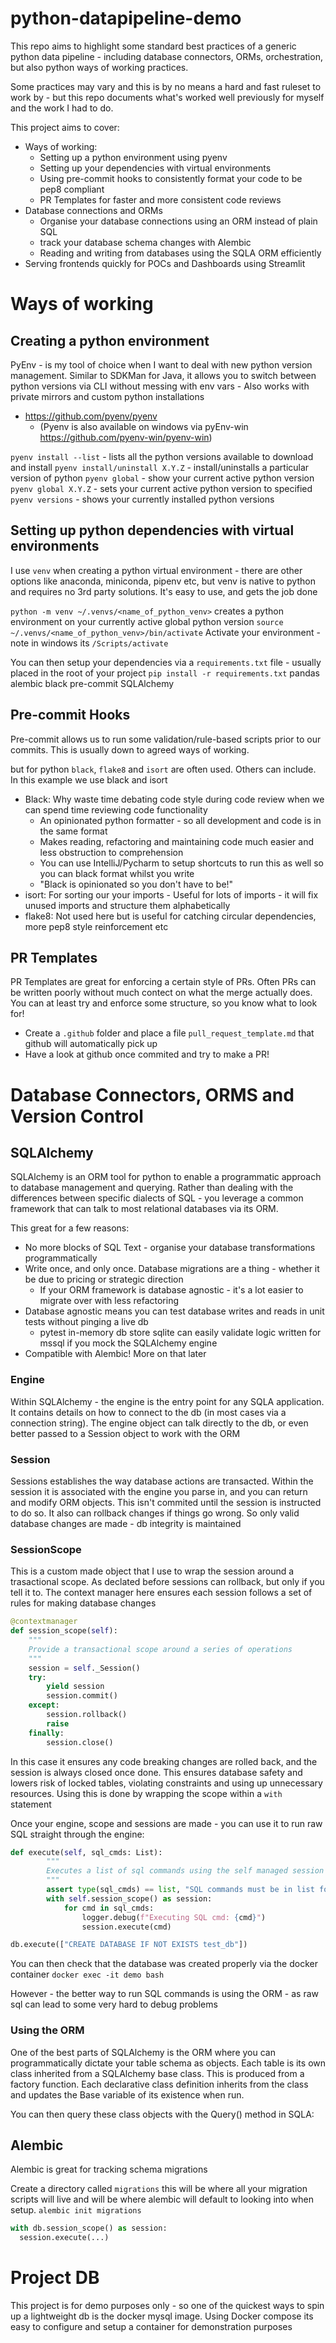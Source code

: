 # python-datapipeline-demo

This repo aims to highlight some standard best practices of a generic python data pipeline - including database connectors, ORMs, orchestration, but also 
python ways of working practices.

Some practices may vary and this is by no means a hard and fast ruleset to work by - but this repo documents what's worked well previously for myself and the work
I had to do.

This project aims to cover:
* Ways of working:
  * Setting up a python environment using pyenv
  * Setting up your dependencies with virtual environments
  * Using pre-commit hooks to consistently format your code to be pep8 compliant
  * PR Templates for faster and more consistent code reviews 
* Database connections and ORMs
  * Organise your database connections using an ORM instead of plain SQL
  * track your database schema changes with Alembic
  * Reading and writing from databases using the SQLA ORM efficiently
* Serving frontends quickly for POCs and Dashboards using Streamlit

# Ways of working

## Creating a python environment 

PyEnv - is my tool of choice when I want to deal with new python version management. Similar to SDKMan for Java, 
it allows you to switch between python versions via CLI without messing with env vars - Also works with private mirrors and 
custom python installations

* https://github.com/pyenv/pyenv  
  * (Pyenv is also available on windows via pyEnv-win https://github.com/pyenv-win/pyenv-win)

`pyenv install --list` - lists all the python versions available to download and install
`pyenv install/uninstall X.Y.Z` - install/uninstalls a particular version of python
`pyenv global` - show your current active python version
`pyenv global X.Y.Z` - sets your current active python version to specified
`pyenv versions` - shows your currently installed python versions

## Setting up python dependencies with virtual environments

I use `venv` when creating a python virtual environment - there are other options like anaconda, miniconda, pipenv etc, but venv is
native to python and requires no 3rd party solutions. It's easy to use, and gets the job done 

`python -m venv ~/.venvs/<name_of_python_venv>` creates a python environment on your currently active global python version
`source ~/.venvs/<name_of_python_venv>/bin/activate` Activate your environment - note in windows its `/Scripts/activate`

You can then setup your dependencies via a `requirements.txt` file - usually placed in the root of your project
`pip install -r requirements.txt`
pandas alembic black pre-commit SQLAlchemy

## Pre-commit Hooks
Pre-commit allows us to run some validation/rule-based scripts prior to our commits. This is usually down to agreed ways of working.

but for python `black`, `flake8` and `isort` are often used. Others can include. In this example we use black and isort  

* Black: Why waste time debating code style during code review when we can spend time reviewing code functionality
  * An opinionated python formatter - so all development and code is in the same format
  * Makes reading, refactoring and maintaining code much easier and less obstruction to comprehension
  * You can use IntelliJ/Pycharm to setup shortcuts to run this as well so you can black format whilst you write
  * "Black is opinionated so you don't have to be!"
* isort: For sorting our your imports - Useful for lots of imports - it will fix unused imports and structure them alphabetically
* flake8: Not used here but is useful for catching circular dependencies, more pep8 style reinforcement etc

## PR Templates 

PR Templates are great for enforcing a certain style of PRs. Often PRs can be written poorly without much contect on what
the merge actually does. You can at least try and enforce some structure, so you know what to look for!

* Create a `.github` folder and place a file `pull_request_template.md` that github will automatically pick up
* Have a look at github once commited and try to make a PR!

# Database Connectors, ORMS and Version Control

## SQLAlchemy
SQLAlchemy is an ORM tool for python to enable a programmatic approach to database management and querying. Rather
than dealing with the differences between specific dialects of SQL - you leverage a common framework that can talk to 
most relational databases via its ORM. 

This great for a few reasons:
* No more blocks of SQL Text - organise your database transformations programmatically 
* Write once, and only once. Database migrations are a thing - whether it be due to pricing or strategic direction
  * If your ORM framework is database agnostic - it's a lot easier to migrate over with less refactoring
* Database agnostic means you can test database writes and reads in unit tests without pinging a live db
  * pytest in-memory db store sqlite can easily validate logic written for mssql if you mock the SQLAlchemy engine
* Compatible with Alembic! More on that later

### Engine
Within SQLAlchemy - the engine is the entry point for any SQLA application. It contains details on how to connect to the db
(in most cases via a connection string). The engine object can talk directly to the db, or even better passed to a Session object
to work with the ORM
### Session
Sessions establishes the way database actions are transacted. Within the session it is associated with the engine you parse in,
and you can return and modify ORM objects. This isn't commited until the session is instructed to do so. 
It also can rollback changes if things go wrong. So only valid database changes are made - db integrity is maintained
### SessionScope
This is a custom made object that I use to wrap the session around a trasactional scope. As declated before sessions can rollback,
but only if you tell it to. The context manager here ensures each session follows a set of rules for making database changes  

```python
@contextmanager
def session_scope(self):
    """
    Provide a transactional scope around a series of operations
    """
    session = self._Session()
    try:
        yield session
        session.commit()
    except:
        session.rollback()
        raise
    finally:
        session.close()
```

In this case it ensures any code breaking changes are rolled back, and the session is always closed once done. This ensures
database safety and lowers risk of locked tables, violating constraints and using up unnecessary resources. Using this is done by 
wrapping the scope within a `with` statement  

Once your engine, scope and sessions are made - you can use it to run raw SQL straight through the engine:
```python
def execute(self, sql_cmds: List):
        """
        Executes a list of sql commands using the self managed session
        """
        assert type(sql_cmds) == list, "SQL commands must be in list format"
        with self.session_scope() as session:
            for cmd in sql_cmds:
                logger.debug(f"Executing SQL cmd: {cmd}")
                session.execute(cmd)

db.execute(["CREATE DATABASE IF NOT EXISTS test_db"])
```

You can then check that the database was created properly via the docker container
`docker exec -it demo bash`

However - the better way to run SQL commands is using the ORM - as raw sql can lead to some very hard to debug problems

### Using the ORM

One of the best parts of SQLAlchemy is the ORM where you can programmatically dictate your table schema as objects. Each table is
its own class inherited from a SQLAlchemy base class. This is produced from a factory function. Each declarative class definition inherits 
from the class and updates the Base variable of its existence when run. 

You can then query these class objects with the Query() method in SQLA:


## Alembic 

Alembic is great for tracking schema migrations

Create a directory called `migrations` this will be where all your migration scripts will live and will be where alembic will
default to looking into when setup.
`alembic init migrations`

```python 
with db.session_scope() as session:
  session.execute(...)
```




# Project DB

This project is for demo purposes only - so one of the quickest ways to spin up a lightweight db is the docker mysql image.
Using Docker compose its easy to configure and setup a container for demonstration purposes


